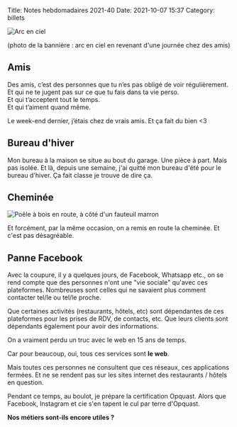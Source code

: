 Title: Notes hebdomadaires 2021-40
Date: 2021-10-07 15:37
Category: billets

![Arc en ciel]({static}/images/2021-40/arcenciel.jpeg#full "Arc en ciel")

(photo de la bannière : arc en ciel en revenant d'une journée chez des amis)

## Amis

Des amis, c’est des personnes que tu n’es pas obligé de voir régulièrement.  
Et qui ne te jugent pas sur ce que tu fais dans ta vie perso.  
Et qui t’acceptent tout le temps.  
Et qui t’aiment quand même.

Le week-end dernier, j’étais chez de vrais amis. Et ça fait du bien <3

## Bureau d'hiver

Mon bureau à la maison se situe au bout du garage. Une pièce à part. Mais pas isolée. Et là, depuis une semaine, j'ai quitté mon bureau d'été pour le bureau d'hiver. Ça fait classe je trouve de dire ça.

## Cheminée

![Poêle à bois en route, à côté d'un fauteuil marron]({static}/images/2021-40/IMG_0534.jpg#float-right "Poêle à bois en route, à côté d'un fauteuil marron")

Et forcément, par la même occasion, on a remis en route la cheminée. Et c'est pas désagréable.


## Panne Facebook

Avec la coupure, il y a quelques jours, de Facebook, Whatsapp etc., on se rend compte que des personnes n'ont une "vie sociale" qu'avec ces plateformes. Nombreuses sont celles qui ne savaient plus comment contacter tel/le ou tel/le proche.

Que certaines activités (restaurants, hôtels, etc) sont dépendantes de ces plateformes pour les prises de RDV, de contacts, etc. Que leurs clients sont dépendants également pour avoir des informations.

On a vraiment perdu un truc avec le web en 15 ans de temps.

Car pour beaucoup, oui, tous ces services sont **le web**.

Mais toutes ces personnes ne consultent que ces réseaux, ces applications fermées. Et ne se rendent pas sur les sites internet des restaurants / hôtels en question.

Pendant ce temps, au boulot, je prépare la certification Opquast. Alors que Facebook, Instagram et cie s'en tapent le cul par terre d'Opquast.

**Nos métiers sont-ils encore utiles ?**
